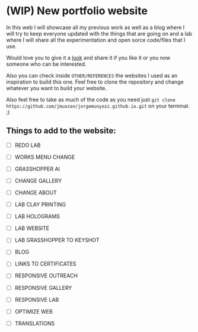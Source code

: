 # (WIP) New portfolio website

In this web I will showcase all my previous work as well as a blog where I will try to keep everyone updated with the things that are going on and a lab where I will share all the experimentation and open sorce code/files that I use. 

Would love you to give it a [look](https://jmuozan.github.io/jorgemunyozz.github.io/) and share it if you like it or you now someone who can be interested.

Also you can check inside `OTHER/REFERENCES` the websites I used as an inspiration to build this one. Feel free to clone the repository and change whatever you want to build your website.

Also feel free to take as much of the code as you need just `git clone https://github.com/jmuozan/jorgemunyozz.github.io.git` on your terminal. ;)

## Things to add to the website:

- [ ] REDO LAB
- [ ] WORKS MENU CHANGE
- [ ] GRASSHOPPER AI
- [ ] CHANGE GALLERY
- [ ] CHANGE ABOUT
- [ ] LAB CLAY PRINTING
- [ ] LAB HOLOGRAMS
- [ ] LAB WEBSITE
- [ ] LAB GRASSHOPPER TO KEYSHOT
- [ ] BLOG
- [ ] LINKS TO CERTIFICATES
- [ ] RESPONSIVE OUTREACH
- [ ] RESPONSIVE GALLERY
- [ ] RESPONSIVE LAB
- [ ] OPTIMIZE WEB
- [ ] TRANSLATIONS

